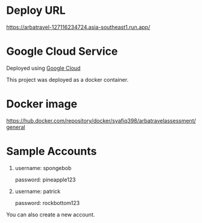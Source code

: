 # Deploy URL
https://arbatravel-127116234724.asia-southeast1.run.app/

# Google Cloud Service
Deployed using [Google Cloud](https://console.cloud.google.com/run/detail/asia-southeast1/arbatravel/metrics?hl=en&project=arbatravel-439212)

This project was deployed as a docker container.

# Docker image
https://hub.docker.com/repository/docker/syafiq398/arbatravelassessment/general

# Sample Accounts

1. username: spongebob

   password: pineapple123
3. username: patrick

   password: rockbottom123

You can also create a new account.
